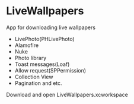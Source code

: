 # LiveWallpapers

App for downloading live wallpapers

- LivePhoto(PHLivePhoto)
- Alamofire
- Nuke
- Photo library
- Toast messages(Loaf)
- Allow request(SPPermission)
- Collection View
- Pagination and etc.


Download and open LiveWallpapers.xcworkspace
